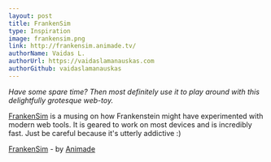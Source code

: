 ```yaml
---
layout: post
title: FrankenSim
type: Inspiration
image: frankensim.png
link: http://frankensim.animade.tv/
authorName: Vaidas L.
authorUrl: https://vaidaslamanauskas.com
authorGithub: vaidaslamanauskas
---
```


_Have some spare time? Then most definitely use it to play around with this delightfully grotesque web-toy._

[FrankenSim](http://frankensim.animade.tv/) is a musing on how Frankenstein might have experimented with modern web tools. It is geared to work on most devices and is incredibly fast. Just be careful because it's utterly addictive :)

[FrankenSim](http://frankensim.animade.tv/) - by [Animade](http://animade.tv/)
